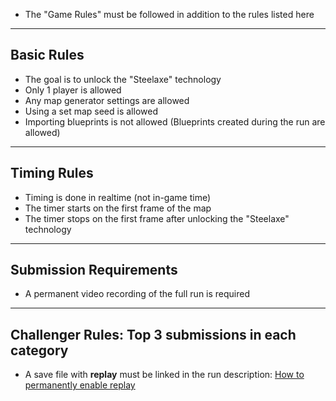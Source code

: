 - The "Game Rules" must be followed in addition to the rules listed here

---

## Basic Rules
- The goal is to unlock the "Steelaxe" technology  
- Only 1 player is allowed  
- Any map generator settings are allowed  
- Using a set map seed is allowed  
- Importing blueprints is not allowed (Blueprints created during the run are allowed)

---

## Timing Rules
- Timing is done in realtime (not in-game time)  
- The timer starts on the first frame of the map  
- The timer stops on the first frame after unlocking the "Steelaxe" technology  

---

## Submission Requirements
- A permanent video recording of the full run is required

---

## Challenger Rules: Top 3 submissions in each category
- A save file with **replay** must be linked in the run description: [How to permanently enable replay](https://www.speedrun.com/factorio/guides/bkces)
